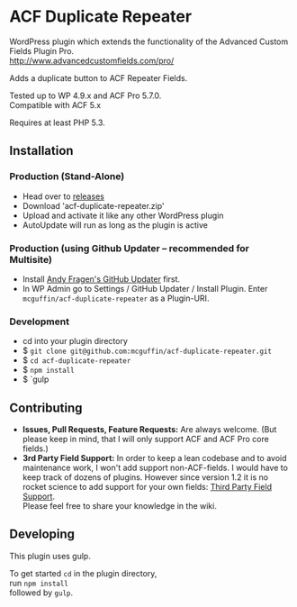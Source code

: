 ACF Duplicate Repeater
======================

WordPress plugin which extends the functionality of the Advanced Custom Fields Plugin Pro.  
http://www.advancedcustomfields.com/pro/

Adds a duplicate button to ACF Repeater Fields.

Tested up to WP 4.9.x and ACF Pro 5.7.0.  
Compatible with ACF 5.x

Requires at least PHP 5.3.


Installation
------------

 ### Production (Stand-Alone)
  - Head over to [releases](../../releases)
  - Download 'acf-duplicate-repeater.zip'
  - Upload and activate it like any other WordPress plugin
  - AutoUpdate will run as long as the plugin is active

 ### Production (using Github Updater – recommended for Multisite)
  - Install [Andy Fragen's GitHub Updater](https://github.com/afragen/github-updater) first.
  - In WP Admin go to Settings / GitHub Updater / Install Plugin. Enter `mcguffin/acf-duplicate-repeater` as a Plugin-URI.

 ### Development
  - cd into your plugin directory
  - $ `git clone git@github.com:mcguffin/acf-duplicate-repeater.git`
  - $ `cd acf-duplicate-repeater`
  - $ `npm install`
  - $ `gulp


Contributing
------------
 - **Issues, Pull Requests, Feature Requests:** Are always welcome. (But please keep in mind, that I will only support ACF and ACF Pro core fields.)
 - **3rd Party Field Support:** In order to keep a lean codebase and to avoid maintenance work, I won't add support non-ACF-fields. I would have to keep track of dozens of plugins. However since version 1.2 it is no rocket science to add support for your own fields: [Third Party Field Support](wiki/Third-Party-Fields).  
   Please feel free to share your knowledge in the wiki.

Developing
----------
This plugin uses gulp.

To get started `cd` in the plugin directory,  
run `npm install`  
followed by `gulp`.
